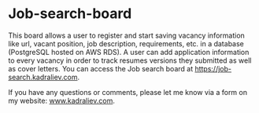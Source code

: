 # Job-search-board

This board allows a user to register and start saving vacancy information like url, vacant position, job description, requirements, etc. in
a database (PostgreSQL hosted on AWS RDS). A user can add application information to every vacancy in order to track resumes versions they
submitted as well as cover letters. You can access the Job search board at https://job-search.kadraliev.com.

If you have any questions or comments, please let me know via a form on my website: www.kadraliev.com.
